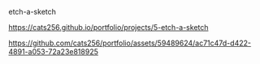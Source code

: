 etch-a-sketch

https://cats256.github.io/portfolio/projects/5-etch-a-sketch

https://github.com/cats256/portfolio/assets/59489624/ac71c47d-d422-4891-a053-72a23e818925
